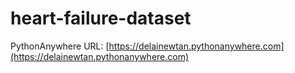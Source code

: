 # heart-failure-dataset
PythonAnywhere URL: [https://delainewtan.pythonanywhere.com](https://delainewtan.pythonanywhere.com)

